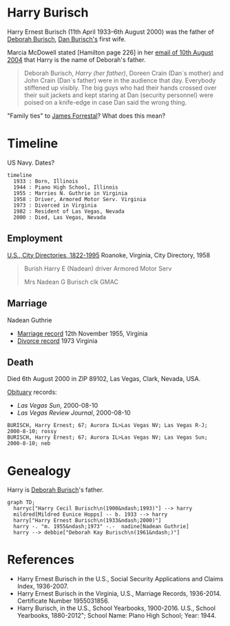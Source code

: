 # Harry Burisch

Harry Ernest Burisch (11th April 1933&ndash;6th August 2000) was the father of [Deborah Burisch](burisch_deborah.md), [Dan Burisch's](burisch_dan.md) first wife.

Marcia McDowell stated [Hamilton page 226] in her [email of 10th August 2004](mcdowell_marcia/2004_ufo_magazine_email.txt) that Harry is the name of Deborah's father.

>Deborah Burisch, *Harry (her father)*, Doreen Crain (Dan´s mother) and John Crain (Dan´s father) were in the audience that day. Everybody stiffened up visibly. The big guys who had their hands crossed over their suit jackets and kept staring at Dan (security personnel) were poised on a knife-edge in case Dan said the wrong thing.

"Family ties" to [James Forrestal](forrestal_james.md)? What does this mean?

# Timeline

US Navy. Dates?

```mermaid
timeline
  1933 : Born, Illinois
  1944 : Piano High School, Illinois
  1955 : Marries N. Guthrie in Virginia
  1958 : Driver, Armored Motor Serv. Virginia
  1973 : Divorced in Virginia
  1982 : Resident of Las Vegas, Nevada
  2000 : Died, Las Vegas, Nevada
```

## Employment

[U.S., City Directories, 1822-1995](https://www.ancestry.com/discoveryui-content/view/680455439:2469) Roanoke, Virginia, City Directory, 1958

> Burish Harry E (Nadean) driver Armored Motor Serv
>
> Mrs Nadean G Burisch clk GMAC

## Marriage

Nadean Guthrie

* [Marriage record](https://www.ancestry.com/discoveryui-content/view/11333211:9279) 12th November 1955, Virginia
* [Divorce record](https://www.ancestry.com/discoveryui-content/view/3599171:9280) 1973 Virginia

## Death

Died 6th August 2000 in ZIP 89102, Las Vegas, Clark, Nevada, USA.

[Obituary](https://www.ancestry.co.uk/discoveryui-content/view/10243315:70050) records:

- *Las Vegas Sun*, 2000-08-10
- *Las Vegas Review Journal*, 2000-08-10

```
BURISCH, Harry Ernest; 67; Aurora IL>Las Vegas NV; Las Vegas R-J; 2000-8-10; rossy
BURISCH, Harry Ernest; 67; Aurora IL>Las Vegas NV; Las Vegas Sun; 2000-8-10; neb
```

# Genealogy

Harry is [Deborah Burisch](burisch_deborah.md)'s father.

```mermaid
graph TD;
  harryc["Harry Cecil Burisch\n(1900&ndash;1993)"] --> harry
  mildred[Mildred Eunice Hopps] -- b. 1933 --> harry
  harry["Harry Ernest Burisch\n(1933&ndash;2000)"]
  harry -. "m. 1955&ndash;1973" -.-  nadine[Nadean Guthrie]
  harry --> debbie["Deborah Kay Burisch\n(1961&ndash;)"]

```

# References

* Harry Ernest Burisch in the U.S., Social Security Applications and Claims Index, 1936-2007.
* Harry Ernest Burisch in the Virginia, U.S., Marriage Records, 1936-2014. Certificate Number 1955031856. 
* Harry Burisch, in the U.S., School Yearbooks, 1900-2016. U.S., School Yearbooks, 1880-2012"; School Name: Plano High School; Year: 1944.
